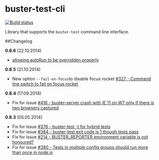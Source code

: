 # buster-test-cli

[![Build status](https://secure.travis-ci.org/busterjs/buster-test-cli.png?branch=master)](http://travis-ci.org/busterjs/buster-test-cli)

Library that supports the `buster-test` command line interface.


##Changelog

**0.8.6** (22.10.2014)

* [allowing autoRun to be overridden properly](https://github.com/busterjs/buster-test-cli/pull/15)

**0.8.5** (21.10.2014)

* New option `--fail-on-focus`to disable focus rocket [#327 - Command line switch to fail on focus rocket](https://github.com/busterjs/buster/issues/327)

**0.8.4** (17.09.2014)

* Fix for issue [#416 - buster-server crash with IE 11 on W7 only if there is two browsers captured](https://github.com/busterjs/buster/issues/416)

**0.8.3** (05.05.2014)

* Fix for issue [#376 - buster-test -t for hybrid tests](https://github.com/busterjs/buster/issues/376)
* Fix for issue [#384 - buster-test exit code is 1 though tests pass](https://github.com/busterjs/buster/issues/384)
* Fix for issue [#214 - BUSTER_REPORTER environment variable is not honoured?](https://github.com/busterjs/buster/issues/214)
* Fix for issue [#380 - Tests in multiple config groups should run more than once in node.js](https://github.com/busterjs/buster/issues/380)